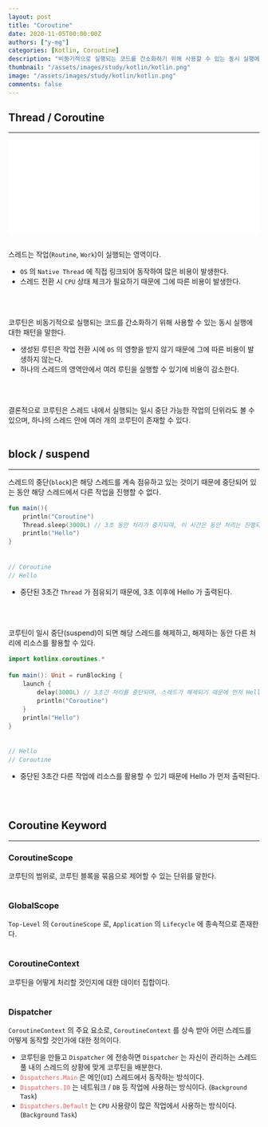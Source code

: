 ```yaml
---
layout: post
title: "Coroutine"
date: 2020-11-05T00:00:00Z
authors: ["y-mg"]
categories: [Kotlin, Coroutine]
description: "비동기적으로 실행되는 코드를 간소화하기 위해 사용할 수 있는 동시 실행에 대한 패턴"
thumbnail: "/assets/images/study/kotlin/kotlin.png"
image: "/assets/images/study/kotlin/kotlin.png"
comments: false
---
```



## Thread / Coroutine
***
<div style="
background-color: #ffffff;
background-image: url(/assets/images/study/kotlin/coroutine-thread.png);
background-size: contain;
background-repeat: no-repeat;
background-position: center center;
">
<img src="/assets/images/study/kotlin/coroutine-thread.png" style="visibility: hidden;" />
</div>
<br/>

스레드는 작업(`Routine`, `Work`)이 실행되는 영역이다.
- `OS` 의 `Native Thread` 에 직접 링크되어 동작하여 많은 비용이 발생한다.
- 스레드 전환 시 `CPU` 상태 체크가 필요하기 때문에 그에 따른 비용이 발생한다.
<br/>
<br/>

코루틴은 비동기적으로 실행되는 코드를 간소화하기 위해 사용할 수 있는 동시 실행에 대한 패턴을 말한다.
- 생성된 루틴은 작업 전환 시에 `OS` 의 영향을 받지 않기 때문에 그에 따른 비용이 발생하지 않는다.
- 하나의 스레드의 영역안에서 여러 루틴을 실행할 수 있기에 비용이 감소한다.
<br/>
<br/>

결론적으로 코루틴은 스레드 내에서 실행되는 일시 중단 가능한 작업의 단위라도 볼 수 있으며, 하나의 스레드 안에 여러 개의 코루틴이 존재할 수 있다.
<br/>
<br/>



## block / suspend
***
스레드의 중단(`block`)은 해당 스레드를 계속 점유하고 있는 것이기 때문에 중단되어 있는 동안 해당 스레드에서 다른 작업을 진행할 수 없다.
<br/>

```kotlin
fun main(){
    println("Coroutine")
    Thread.sleep(3000L) // 3초 동안 처리가 중지되며, 이 시간은 동안 처리는 진행되지 않음
    println("Hello")
}


// Coroutine
// Hello
```
- 중단된 3초간 `Thread` 가 점유되기 때문에, 3초 이후에 Hello 가 출력된다.
<br/>
<br/>

코루틴이 일시 중단(suspend)이 되면 해당 스레드를 해제하고, 해제하는 동안 다른 처리에 리소스를 활용할 수 있다.
<br/>

```kotlin
import kotlinx.coroutines.*

fun main(): Unit = runBlocking {
    launch {
        delay(3000L) // 3초간 처리를 중단되며, 스레드가 해제되기 때문에 먼저 Hello 가 출력
        println("Coroutine")
    }
    println("Hello")
}


// Hello
// Coroutine
```
- 중단된 3초간 다른 작업에 리소스를 활용할 수 있기 때문에 Hello 가 먼저 출력된다.
<br/>
<br/>



## Coroutine Keyword
***
### CoroutineScope
코루틴의 범위로, 코루틴 블록을 묶음으로 제어할 수 있는 단위를 말한다.
<br/>
<br/>

### GlobalScope
`Top-Level` 의 `CoroutineScope` 로, `Application` 의 `Lifecycle` 에 종속적으로 존재한다.
<br/>
<br/>

### CoroutineContext
코루틴을 어떻게 처리할 것인지에 대한 데이터 집합이다.
<br/>
<br/>

### Dispatcher
`CoroutineContext` 의 주요 요소로, `CoroutineContext` 를 상속 받아 어떤 스레드를 어떻게 동작할 것인가에 대한 정의이다.
- 코루틴을 만들고 `Dispatcher` 에 전송하면 `Dispatcher` 는 자신이 관리하는 스레드 풀 내의 스레드의 상황에 맞게 코루틴을 배분한다.
- <code style="color: #eb5657;">Dispatchers.Main</code> 은 메인(`UI`) 스레드에서 동작하는 방식이다.
- <code style="color: #eb5657;">Dispatchers.IO</code> 는 네트워크 / `DB` 등 작업에 사용하는 방식이다. (`Background` `Task`)
- <code style="color: #eb5657;">Dispatchers.Default</code> 는 `CPU` 사용량이 많은 작업에서 사용하는 방식이다. (`Background` `Task`)